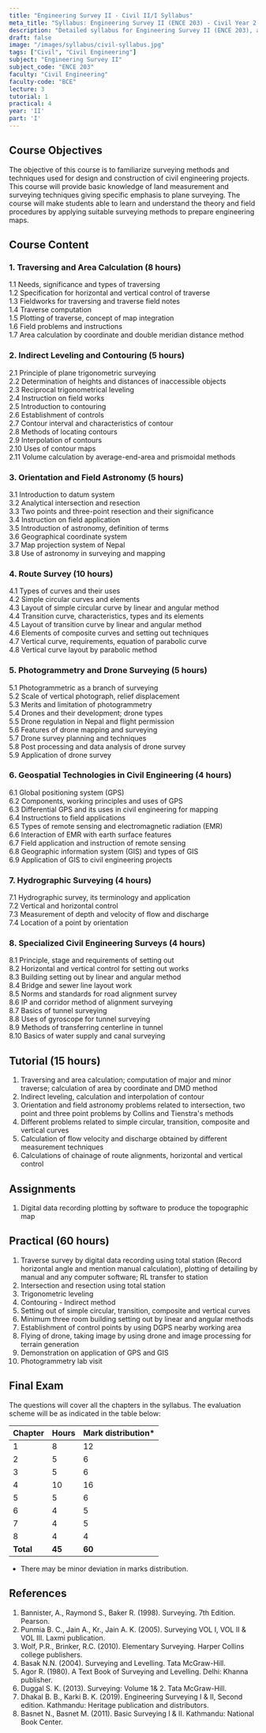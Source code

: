 ```yaml
---
title: "Engineering Survey II - Civil II/I Syllabus"
meta_title: "Syllabus: Engineering Survey II (ENCE 203) - Civil Year 2 Part 1 | IOE Notes"
description: "Detailed syllabus for Engineering Survey II (ENCE 203), a second year, first part subject in the IOE Civil Engineering program."
draft: false
image: "/images/syllabus/civil-syllabus.jpg"
tags: ["Civil", "Civil Engineering"]
subject: "Engineering Survey II"
subject_code: "ENCE 203"
faculty: "Civil Engineering"
faculty-code: "BCE"
lecture: 3
tutorial: 1
practical: 4
year: 'II'
part: 'I'
---
```


## Course Objectives

The objective of this course is to familiarize surveying methods and techniques used for design and construction of civil engineering projects. This course will provide basic knowledge of land measurement and surveying techniques giving specific emphasis to plane surveying. The course will make students able to learn and understand the theory and field procedures by applying suitable surveying methods to prepare engineering maps.

## Course Content

### 1. Traversing and Area Calculation (8 hours)
1.1 Needs, significance and types of traversing  
1.2 Specification for horizontal and vertical control of traverse  
1.3 Fieldworks for traversing and traverse field notes  
1.4 Traverse computation  
1.5 Plotting of traverse, concept of map integration  
1.6 Field problems and instructions  
1.7 Area calculation by coordinate and double meridian distance method

### 2. Indirect Leveling and Contouring (5 hours)
2.1 Principle of plane trigonometric surveying  
2.2 Determination of heights and distances of inaccessible objects  
2.3 Reciprocal trigonometrical leveling  
2.4 Instruction on field works  
2.5 Introduction to contouring  
2.6 Establishment of controls  
2.7 Contour interval and characteristics of contour  
2.8 Methods of locating contours  
2.9 Interpolation of contours  
2.10 Uses of contour maps  
2.11 Volume calculation by average-end-area and prismoidal methods

### 3. Orientation and Field Astronomy (5 hours)
3.1 Introduction to datum system  
3.2 Analytical intersection and resection  
3.3 Two points and three-point resection and their significance  
3.4 Instruction on field application  
3.5 Introduction of astronomy, definition of terms  
3.6 Geographical coordinate system  
3.7 Map projection system of Nepal  
3.8 Use of astronomy in surveying and mapping

### 4. Route Survey (10 hours)
4.1 Types of curves and their uses  
4.2 Simple circular curves and elements  
4.3 Layout of simple circular curve by linear and angular method  
4.4 Transition curve, characteristics, types and its elements  
4.5 Layout of transition curve by linear and angular method  
4.6 Elements of composite curves and setting out techniques  
4.7 Vertical curve, requirements, equation of parabolic curve  
4.8 Vertical curve layout by parabolic method

### 5. Photogrammetry and Drone Surveying (5 hours)
5.1 Photogrammetric as a branch of surveying  
5.2 Scale of vertical photograph, relief displacement  
5.3 Merits and limitation of photogrammetry  
5.4 Drones and their development; drone types  
5.5 Drone regulation in Nepal and flight permission  
5.6 Features of drone mapping and surveying  
5.7 Drone survey planning and techniques  
5.8 Post processing and data analysis of drone survey  
5.9 Application of drone survey

### 6. Geospatial Technologies in Civil Engineering (4 hours)
6.1 Global positioning system (GPS)  
6.2 Components, working principles and uses of GPS  
6.3 Differential GPS and its uses in civil engineering for mapping  
6.4 Instructions to field applications  
6.5 Types of remote sensing and electromagnetic radiation (EMR)  
6.6 Interaction of EMR with earth surface features  
6.7 Field application and instruction of remote sensing  
6.8 Geographic information system (GIS) and types of GIS  
6.9 Application of GIS to civil engineering projects

### 7. Hydrographic Surveying (4 hours)
7.1 Hydrographic survey, its terminology and application  
7.2 Vertical and horizontal control  
7.3 Measurement of depth and velocity of flow and discharge  
7.4 Location of a point by orientation

### 8. Specialized Civil Engineering Surveys (4 hours)
8.1 Principle, stage and requirements of setting out  
8.2 Horizontal and vertical control for setting out works  
8.3 Building setting out by linear and angular method  
8.4 Bridge and sewer line layout work  
8.5 Norms and standards for road alignment survey  
8.6 IP and corridor method of alignment surveying  
8.7 Basics of tunnel surveying  
8.8 Uses of gyroscope for tunnel surveying  
8.9 Methods of transferring centerline in tunnel  
8.10 Basics of water supply and canal surveying

## Tutorial (15 hours)
1. Traversing and area calculation; computation of major and minor traverse; calculation of area by coordinate and DMD method  
2. Indirect leveling, calculation and interpolation of contour  
3. Orientation and field astronomy problems related to intersection, two point and three point problems by Collins and Tienstra's methods  
4. Different problems related to simple circular, transition, composite and vertical curves  
5. Calculation of flow velocity and discharge obtained by different measurement techniques  
6. Calculations of chainage of route alignments, horizontal and vertical control

## Assignments
1. Digital data recording plotting by software to produce the topographic map

## Practical (60 hours)
1. Traverse survey by digital data recording using total station (Record horizontal angle and mention manual calculation), plotting of detailing by manual and any computer software; RL transfer to station  
2. Intersection and resection using total station  
3. Trigonometric leveling  
4. Contouring - Indirect method  
5. Setting out of simple circular, transition, composite and vertical curves  
6. Minimum three room building setting out by linear and angular methods  
7. Establishment of control points by using DGPS nearby working area  
8. Flying of drone, taking image by using drone and image processing for terrain generation  
9. Demonstration on application of GPS and GIS  
10. Photogrammetry lab visit

## Final Exam
The questions will cover all the chapters in the syllabus. The evaluation scheme will be as indicated in the table below:

| Chapter | Hours | Mark distribution* |
|---------|-------|-------------------|
| 1 | 8 | 12 |
| 2 | 5 | 6 |
| 3 | 5 | 6 |
| 4 | 10 | 16 |
| 5 | 5 | 6 |
| 6 | 4 | 5 |
| 7 | 4 | 5 |
| 8 | 4 | 4 |
| **Total** | **45** | **60** |

* There may be minor deviation in marks distribution.

## References
1. Bannister, A., Raymond S., Baker R. (1998). Surveying. 7th Edition. Pearson.
2. Punmia B. C., Jain A., Kr., Jain A. K. (2005). Surveying VOL I, VOL II & VOL III. Laxmi publication.
3. Wolf, P.R., Brinker, R.C. (2010). Elementary Surveying. Harper Collins college publishers.
4. Basak N.N. (2004). Surveying and Levelling. Tata McGraw-Hill.
5. Agor R. (1980). A Text Book of Surveying and Levelling. Delhi: Khanna publisher.
6. Duggal S. K. (2013). Surveying: Volume 1& 2. Tata McGraw-Hill.
7. Dhakal B. B., Karki B. K. (2019). Engineering Surveying I & II, Second edition. Kathmandu: Heritage publication and distributors.
8. Basnet N., Basnet M. (2011). Basic Surveying I & II. Kathmandu: National Book Center.